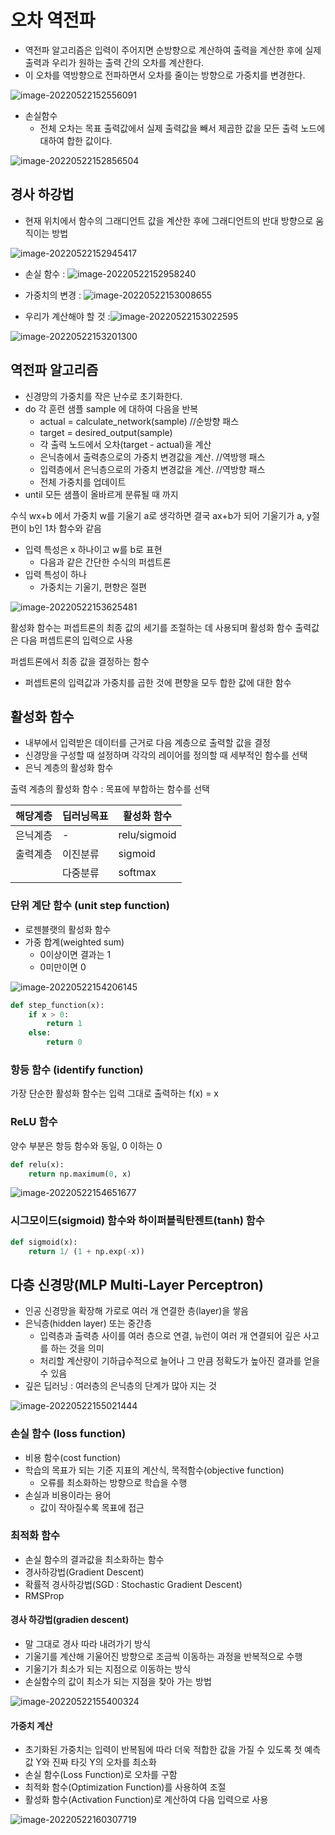 # 오차 역전파

- 역전파 알고리즘은 입력이 주어지면 순방향으로 계산하여 출력을 계산한 후에 실제  출력과 우리가 원하는 출력 간의 오차를 계산한다.
- 이 오차를 역방향으로 전파하면서 오차를 줄이는 방향으로 가중치를 변경한다.

![image-20220522152556091](https://user-images.githubusercontent.com/102509786/169683124-b5f4ea25-9824-4254-88c3-86b6ee8135f8.png)

- 손실함수
  - 전체 오차는 목표 출력값에서 실제 출력값을 빼서 제곱한 값을 모든 출력 노드에 대하여 합한 값이다.

![image-20220522152856504](https://user-images.githubusercontent.com/102509786/169683127-c5bc3610-0b38-44a3-be62-6829e7e65ef4.png)

## 경사 하강법

- 현재 위치에서 함수의 그래디언트 값을 계산한 후에 그래디언트의 반대 방향으로 움직이는 방법

![image-20220522152945417](https://user-images.githubusercontent.com/102509786/169683128-dbf693e1-4804-418c-8b31-7bbc2947c4c1.png)

- 손실 함수 : ![image-20220522152958240](https://user-images.githubusercontent.com/102509786/169683130-c87ecb33-9618-487a-930e-f643baf77816.png)

- 가중치의 변경 : ![image-20220522153008655](https://user-images.githubusercontent.com/102509786/169683131-c63fb6e0-2d68-40ea-a37f-4f58f361ae8b.png)

- 우리가 계산해야 할 것 :![image-20220522153022595](https://user-images.githubusercontent.com/102509786/169683133-cc47d613-ca58-4d48-ae07-b468ea6a105d.png)

![image-20220522153201300](https://user-images.githubusercontent.com/102509786/169683135-2beba1a1-19b0-4fb4-af9d-0ccce9e46db6.png)

## 역전파 알고리즘

- 신경망의 가중치를 작은 난수로 초기화한다.
- do 각 훈련 샘플 sample 에 대하여 다음을 반복
  - actual = calculate_network(sample) //순방향 패스
  - target = desired_output(sample)
  - 각 출력 노드에서 오차(target - actual)을 계산
  - 은닉층에서 출력층으로의 가중치 변경값을 계산. //역방행 패스
  - 입력층에서 은닉층으로의 가중치 변경값을 계산. //역방향 패스
  - 전체 가중치를 업데이트
- until 모든 샘플이 올바르게 분류될 때 까지





수식 wx+b 에서 가중치 w를 기울기 a로 생각하면 결국 ax+b가 되어 기울기가 a, y절편이 b인 1차 함수와 같음

- 입력 특성은 x 하나이고 w를 b로 표현
  - 다음과 같은 간단한 수식의 퍼셉트론
- 입력 특성이 하나
  - 가중치는 기울기, 편향은 절편

![image-20220522153625481](https://user-images.githubusercontent.com/102509786/169683137-81a0bc82-bae0-4a4d-95ee-3478489eea59.png)

활성화 함수는 퍼셉트론의 최종 값의 세기를 조절하는 데 사용되며 활성화 함수 출력값은 다음 퍼셉트론의 입력으로 사용

퍼셉트론에서 최종 값을 결정하는 함수

- 퍼셉트론의 입력값과 가중치를 곱한 것에 편향을 모두 합한 값에 대한 함수

## 활성화 함수

- 내부에서 입력받은 데이터를 근거로 다음 계층으로 출력할 값을 결정
- 신경망을 구성할 때 설정하며 각각의 레이어를 정의할 때 세부적인 함수를 선택
- 은닉 계층의 활성화 함수

출력 계층의 활성화 함수 : 목표에 부합하는 함수를 선택

| 해당계층 | 딥러닝목표 | 활성화 함수  |
| -------- | ---------- | ------------ |
| 은닉계층 | -          | relu/sigmoid |
| 출력계층 | 이진분류   | sigmoid      |
|          | 다중분류   | softmax      |

### 단위 계단 함수 (unit step function)

- 로젠블랫의 활성화 함수
- 가중 합계(weighted sum)
  - 0이상이면 결과는 1
  - 0미만이면 0

![image-20220522154206145](https://user-images.githubusercontent.com/102509786/169683139-3d2db54c-c5cc-459f-997d-fe79c0eac884.png)

```python
def step_function(x):
    if x > 0:
        return 1
    else:
        return 0
```

### 항등 함수 (identify function)

가장 단순한 활성화 함수는 입력 그대로 출력하는 f(x) = x

### ReLU 함수

양수 부분은 항등 함수와 동일, 0 이하는 0

```python
def relu(x):
    return np.maximum(0, x)
```

![image-20220522154651677](https://user-images.githubusercontent.com/102509786/169683140-41f6b446-5d94-43b2-bd04-1410a69cb6cb.png)

### 시그모이드(sigmoid) 함수와 하이퍼블릭탄젠트(tanh) 함수

```python
def sigmoid(x):
    return 1/ (1 + np.exp(-x))
```



## 다층 신경망(MLP Multi-Layer Perceptron)

- 인공 신경망을 확장해 가로로 여러 개 연결한 층(layer)을 쌓음
- 은닉층(hidden layer) 또는 중간층
  - 입력층과 출력층 사이를 여러 층으로 연결,  뉴런이 여러 개 연결되어 깊은 사고를 하는 것을 의미
  - 처리할 계산량이 기하급수적으로 늘어나 그 만큼 정확도가 높아진 결과를 얻을 수 있음
- 깊은 딥러닝 : 여러층의 은닉층의 단계가 많아 지는 것

![image-20220522155021444](https://user-images.githubusercontent.com/102509786/169683141-e3d21569-b719-4b32-baae-6317fc3cdb43.png)



### 손실 함수 (loss function)

- 비용 함수(cost function)
- 학습의 목표가 되는 기준 지표의 계산식, 목적함수(objective function)
  - 오류를 최소화하는 방향으로 학습을 수행
- 손실과 비용이라는 용어
  - 값이 작아질수록 목표에 접근



### 최적화 함수

- 손실 함수의 결과값을 최소화하는 함수
- 경사하강법(Gradient Descent)
- 확률적 경사하강법(SGD : Stochastic Gradient Descent)
- RMSProp

#### 경사 하강법(gradien descent)

- 말 그대로 경사 따라 내려가기 방식
- 기울기를 계산해 기울어진 방향으로 조금씩 이동하는 과정을 반복적으로 수행
- 기울기가 최소가 되는 지점으로 이동하는 방식
- 손실함수의 값이 최소가 되는 지점을 찾아 가는 방법

![image-20220522155400324](https://user-images.githubusercontent.com/102509786/169683142-1b3f4bba-1343-4bed-90f0-a67f7c77a997.png)

#### 가중치 계산

- 초기화된 가중치는 입력이 반복됨에 따라 더욱 적합한 값을 가질 수 있도록 첫 예측값 Y와 진짜 타깃 Y의 오차를 최소화
- 손실 함수(Loss Function)로 오차를 구함
- 최적화 함수(Optimization Function)를 사용하여 조절
- 활성화 함수(Activation Function)로 계산하여 다음 입력으로 사용

![image-20220522160307719](https://user-images.githubusercontent.com/102509786/169683143-bd3579e3-4323-4f3c-864c-d22f72e85c80.png)